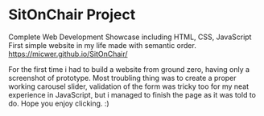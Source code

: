 # SitOnChair Project
Complete Web Development Showcase including HTML, CSS, JavaScript
First simple website in my life made with semantic order.
https://micwer.github.io/SitOnChair/

For the first time i had to build a website from ground zero, having only a screenshot of prototype. Most troubling thing was to create a proper working carousel slider, validation of the form was tricky too for my neat experience in JavaScript, but i managed to finish the page as it was told to do. Hope you enjoy clicking. :)
